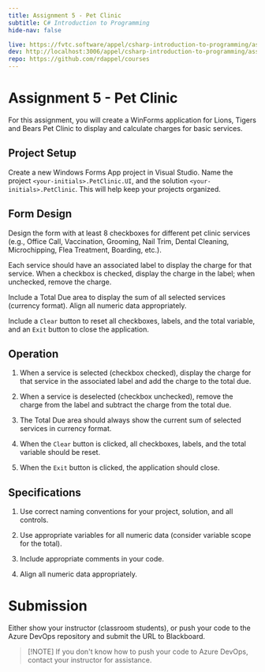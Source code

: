```yaml
---
title: Assignment 5 - Pet Clinic
subtitle: C# Introduction to Programming
hide-nav: false

live: https://fvtc.software/appel/csharp-introduction-to-programming/assignments/pet-clinic-services
dev: http://localhost:3006/appel/csharp-introduction-to-programming/assignments/pet-clinic-services
repo: https://github.com/rdappel/courses
---
```


# Assignment 5 - Pet Clinic

For this assignment, you will create a WinForms application for Lions, Tigers and Bears Pet Clinic to display and calculate charges for basic services.

<details open style="display: none;">
	<summary class="video">Show/Hide Video</summary>
	<div class="video-container">
		<iframe src="https://www.youtube.com/embed/" width="100%" height="100%" frameborder="0"
			allowfullscreen allow="accelerometer; autoplay; encrypted-media; gyroscope; picture-in-picture">
		</iframe>
	</div>
</details>

## Project Setup

Create a new Windows Forms App project in Visual Studio. Name the project `<your-initials>.PetClinic.UI`, and the solution `<your-initials>.PetClinic`. This will help keep your projects organized.

## Form Design

Design the form with at least 8 checkboxes for different pet clinic services (e.g., Office Call, Vaccination, Grooming, Nail Trim, Dental Cleaning, Microchipping, Flea Treatment, Boarding, etc.).

Each service should have an associated label to display the charge for that service. When a checkbox is checked, display the charge in the label; when unchecked, remove the charge.

Include a Total Due area to display the sum of all selected services (currency format). Align all numeric data appropriately.

Include a `Clear` button to reset all checkboxes, labels, and the total variable, and an `Exit` button to close the application.

## Operation

1. When a service is selected (checkbox checked), display the charge for that service in the associated label and add the charge to the total due.

2. When a service is deselected (checkbox unchecked), remove the charge from the label and subtract the charge from the total due.

3. The Total Due area should always show the current sum of selected services in currency format.

4. When the `Clear` button is clicked, all checkboxes, labels, and the total variable should be reset.

5. When the `Exit` button is clicked, the application should close.

## Specifications

1. Use correct naming conventions for your project, solution, and all controls.

2. Use appropriate variables for all numeric data (consider variable scope for the total).

3. Include appropriate comments in your code.

4. Align all numeric data appropriately.

# Submission

Either show your instructor (classroom students), or push your code to the Azure DevOps repository and submit the URL to Blackboard.

> [!NOTE] If you don't know how to push your code to Azure DevOps, contact your instructor for assistance.
